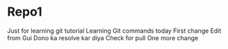 # Repo1
Just for learning git tutorial
Learning Git commands today
First change
Edit from Gui
Dono ka resolve kar diya
Check for pull
One more change
